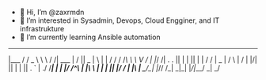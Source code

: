 - 👋 Hi, I’m @zaxrmdn
- 👀 I’m interested in Sysadmin, Devops, Cloud Engginer, and IT infrastrukture
- 🌱 I’m currently learning Ansible automation


 ______  ___  __   ________ ___  _________  _   _ 
|___  / / _ \ \ \ / /| ___ \|  \/  ||  _  \| \ | |
   / / / /_\ \ \ V / | |_/ /| .  . || | | ||  \| |
  / /  |  _  | /   \ |    / | |\/| || | | || . ` |
./ /___| | | |/ /^\ \| |\ \ | |  | || |/ / | |\  |
\_____/\_| |_/\/   \/\_| \_|\_|  |_/|___/  \_| \_/
                                                  
                                                
                                                                                                                                                                         

<!---
ZakRmdn/ZakRmdn is a ✨ special ✨ repository because its `README.md` (this file) appears on your GitHub profile.
You can click the Preview link to take a look at your changes.
--->
